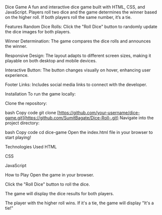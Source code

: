 Dice Game
A fun and interactive dice game built with HTML, CSS, and JavaScript. Players roll two dice and the game determines the winner based on the higher roll. If both players roll the same number, it’s a tie.

Features
Random Dice Rolls: Click the "Roll Dice" button to randomly update the dice images for both players.

Winner Determination: The game compares the dice rolls and announces the winner.

Responsive Design: The layout adapts to different screen sizes, making it playable on both desktop and mobile devices.

Interactive Button: The button changes visually on hover, enhancing user experience.

Footer Links: Includes social media links to connect with the developer.

Installation
To run the game locally:

Clone the repository:

bash
Copy code
git clone [https://github.com/your-username/dice-game.git](https://github.com/SumitBagate/Dice-Roll-.git)
Navigate into the project directory:

bash
Copy code
cd dice-game
Open the index.html file in your browser to start playing!

Technologies Used
HTML

CSS

JavaScript

How to Play
Open the game in your browser.

Click the "Roll Dice" button to roll the dice.

The game will display the dice results for both players.

The player with the higher roll wins. If it's a tie, the game will display "It's a tie!"
